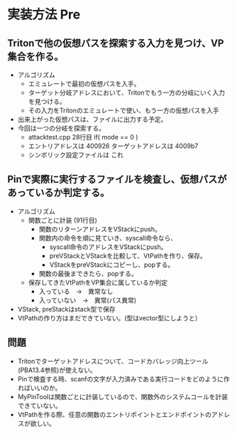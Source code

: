 # 実装方法 Pre
 ## Tritonで他の仮想パスを探索する入力を見つけ、VP集合を作る。
 - アルゴリズム
   - エミュレートで最初の仮想パスを入手。
   - ターゲット分岐アドレスにおいて、Tritonでもう一方の分岐にいく入力を見つける。
   - その入力をTritonのエミュレートで使い、もう一方の仮想パスを入手
 - 出来上がった仮想パスは、ファイルに出力する予定。
 - 今回は一つの分岐を探索する。
   - attacktest.cpp 28行目 if( mode == 0 )
   - エントリアドレスは 400926 ターゲットアドレスは 4009b7
   - シンボリック設定ファイルは これ
 
 ## Pinで実際に実行するファイルを検査し、仮想パスがあっているか判定する。
 - アルゴリズム
   - 関数ごとに計装 (91行目)
     - 関数のリターンアドレスをVStackにpush。
     - 関数内の命令を順に見ていき、syscall命令なら、
       - syscall命令のアドレスをVStackにpush。
       - preVStackとVStackを比較して、VtPathを作り、保存。
       - VStackをpreVStackにコピーし、popする。
     - 関数の最後まできたら、popする。
   - 保存してきたVtPathをVP集合に属しているか判定
     - 入っている　→　異常なし
     - 入っていない　→　異常(パス異常)
 - VStack, preStackはstack型で保存
 - VtPathの作り方はまだできていない。(型はvector型にしようと）
 
 ## 問題
 - Tritonでターゲットアドレスについて、コードカバレッジ向上ツール(PBA13.4参照)が使えない。
 - Pinで検査する時、scanfの文字が入力済みである実行コードをどのように作ればいいのか。
 - MyPinToolは関数ごとに計装しているので、関数外のシステムコールを計装できていない。
 - VtPathを作る際、任意の関数のエントリポイントとエンドポイントのアドレスが欲しい。
 

